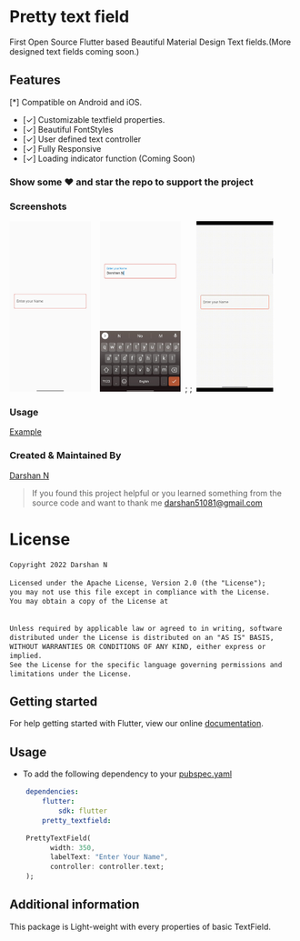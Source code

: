 <!-- 
This README describes the package. If you publish this package to pub.dev,
this README's contents appear on the landing page for your package.

For information about how to write a good package README, see the guide for
[writing package pages](https://dart.dev/guides/libraries/writing-package-pages). 

For general information about developing packages, see the Dart guide for
[creating packages](https://dart.dev/guides/libraries/create-library-packages)
and the Flutter guide for
[developing packages and plugins](https://flutter.dev/developing-packages). 
-->
# Pretty text field

First Open Source Flutter based Beautiful Material Design Text fields.(More designed text fields coming soon.)


## Features

[*] Compatible on Android and iOS.

  * [✓] Customizable textfield properties.
  * [✓] Beautiful FontStyles
  * [✓] User defined text controller 
  * [✓] Fully Responsive
  * [✓] Loading indicator function (Coming Soon)

### Show some :heart: and star the repo to support the project


### Screenshots

<img src="ss1.jpg" height="300em" />&nbsp;&nbsp;&nbsp; <img src="ss2.jpg" height="300em" /> &nbsp;;&nbsp;;&nbsp; 
<img src="ss3.gif" height="300em" /> 


### Usage

[Example](https://github.com/darshn-n/pretty_textfield/blob/master/example/example_app.dart)


### Created & Maintained By

[Darshan N](https://github.com/darshn-n) 

> If you found this project helpful or you learned something from the source code and want to thank me <darshan51081@gmail.com>

# License

    Copyright 2022 Darshan N

    Licensed under the Apache License, Version 2.0 (the "License");
    you may not use this file except in compliance with the License.
    You may obtain a copy of the License at


    Unless required by applicable law or agreed to in writing, software
    distributed under the License is distributed on an "AS IS" BASIS,
    WITHOUT WARRANTIES OR CONDITIONS OF ANY KIND, either express or implied.
    See the License for the specific language governing permissions and
    limitations under the License.

## Getting started


For help getting started with Flutter, view our online
[documentation](https://flutter.dev/).

## Usage

* To add the following dependency to your [pubspec.yaml](https://github.com/darshn-n/pretty_textfield)

```yaml
    dependencies:
        flutter:
            sdk: flutter
        pretty_textfield:
```

```dart
    PrettyTextField(
          width: 350,
          labelText: "Enter Your Name",
          controller: controller.text;        
    );
```

## Additional information

This package is Light-weight with every properties of basic TextField.
